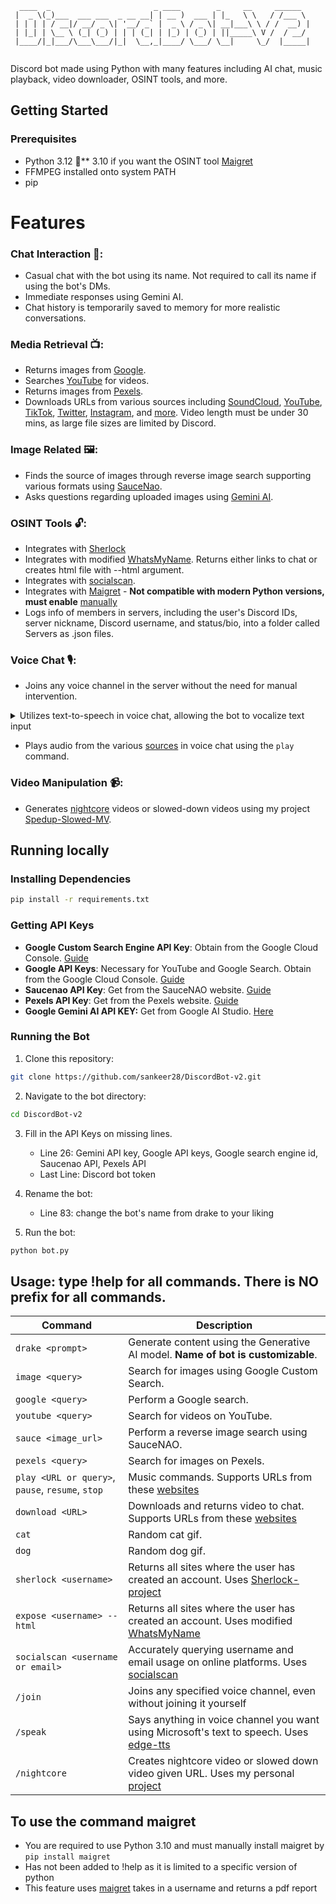 ```
  ____  _                       _ ____        _     __     ______  
 |  _ \(_)___  ___ ___  _ __ __| | __ )  ___ | |_   \ \   / /___ \ 
 | | | | / __|/ __/ _ \| '__/ _` |  _ \ / _ \| __|___\ \ / /  __) |
 | |_| | \__ \ (_| (_) | | | (_| | |_) | (_) | ||_____\ V /  / __/ 
 |____/|_|___/\___\___/|_|  \__,_|____/ \___/ \__|     \_/  |_____|
                                                                   
```
Discord bot made using Python with many features including AI chat, music playback, video downloader, OSINT tools, and more.

## Getting Started

### Prerequisites

- Python 3.12 🐍** 3.10 if you want the OSINT tool [Maigret](https://github.com/sankeer28/DiscordBot-v2/tree/main?tab=readme-ov-file#to-use-the-command-maigret-)
- FFMPEG installed onto system PATH
- pip

# Features
### Chat Interaction 💬:
- Casual chat with the bot using its name. Not required to call its name if using the bot's DMs.
- Immediate responses using Gemini AI.
- Chat history is temporarily saved to memory for more realistic conversations.

### Media Retrieval 📺:
- Returns images from [Google](https://www.google.com).
- Searches [YouTube](https://www.youtube.com) for videos.
- Returns images from [Pexels](https://www.pexels.com).
- Downloads URLs from various sources including [SoundCloud](https://soundcloud.com), [YouTube](https://www.youtube.com), [TikTok](https://www.tiktok.com), [Twitter](https://twitter.com), [Instagram](https://www.instagram.com), and [more](https://github.com/yt-dlp/yt-dlp/blob/master/supportedsites.md). Video length must be under 30 mins, as large file sizes are limited by Discord.


### Image Related 🖼️:
- Finds the source of images through reverse image search supporting various formats using [SauceNao](https://saucenao.com/).
- Asks questions regarding uploaded images using [Gemini AI](https://gemini.google.com/).

### OSINT Tools 🔓:
- Integrates with [Sherlock](https://github.com/sherlock-project/sherlock)
- Integrates with modified [WhatsMyName](https://github.com/C3n7ral051nt4g3ncy/WhatsMyName-Python). Returns either links to chat or creates html file with --html argument.
- Integrates with [socialscan](https://github.com/iojw/socialscan).
- Integrates with [Maigret](https://github.com/soxoj/maigret) - **Not compatible with modern Python versions, must enable** [manually](https://github.com/sankeer28/DiscordBot-v2/tree/main?tab=readme-ov-file#to-use-the-command-maigret-)
- Logs info of members in servers, including the user's Discord IDs, server nickname, Discord username, and status/bio, into a folder called Servers as .json files.

### Voice Chat 🎙️:
- Joins any voice channel in the server without the need for manual intervention.
<details>
  <summary>Utilizes text-to-speech in voice chat, allowing the bot to vocalize text input</summary>

https://github.com/sankeer28/DiscordBot-v2/assets/112449287/32db7e02-0132-462f-9786-edba88e0509b

 </details>

- Plays audio from the various [sources](https://github.com/yt-dlp/yt-dlp/blob/master/supportedsites.md) in voice chat using the ```play``` command.

### Video Manipulation 📹:
- Generates [nightcore](https://en.wikipedia.org/wiki/Nightcore) videos or slowed-down videos using my project [Spedup-Slowed-MV](https://github.com/sankeer28/Spedup-Slowed-MV).


## Running locally
### Installing Dependencies

```bash
pip install -r requirements.txt
```

### Getting API Keys

- **Google Custom Search Engine API Key**: Obtain from the Google Cloud Console. [Guide](https://developers.google.com/custom-search/v1/overview)
- **Google API Keys**: Necessary for YouTube and Google Search. Obtain from the Google Cloud Console. [Guide](https://cloud.google.com/docs/authentication/api-keys)
- **Saucenao API Key**: Get from the SauceNAO website. [Guide](https://saucenao.com/user.php?page=search-api)
- **Pexels API Key**: Get from the Pexels website. [Guide](https://www.pexels.com/api/documentation/)
- **Google Gemini AI API KEY:** Get from Google AI Studio. [Here](https://aistudio.google.com/app/apikey)

### Running the Bot

1. Clone this repository:

```bash
git clone https://github.com/sankeer28/DiscordBot-v2.git
```

2. Navigate to the bot directory:

```bash
cd DiscordBot-v2
```

3. Fill in the API Keys on missing lines.
     - Line 26: Gemini API key, Google API keys, Google search engine id, Saucenao API, Pexels API
     - Last Line: Discord bot token
4. Rename the bot:
   - Line 83: change the bot's name from drake to your liking
     
5. Run the bot:

```bash
python bot.py
```
## Usage: type !help for all commands. There is **NO** prefix for all commands.
| Command                               | Description                                                                                                    |
|---------------------------------------|----------------------------------------------------------------------------------------------------------------|
| `drake <prompt>`                      | Generate content using the Generative AI model. **Name of bot is customizable**.                                |
| `image <query>`                       | Search for images using Google Custom Search.                                                                  |
| `google <query>`                      | Perform a Google search.                                                                                       |
| `youtube <query>`                     | Search for videos on YouTube.                                                                                  |
| `sauce <image_url>`                   | Perform a reverse image search using SauceNAO.                                                                 |
| `pexels <query>`                      | Search for images on Pexels.                                                                                   |
| `play <URL or query>`, `pause`, `resume`, `stop` | Music commands. Supports URLs from these [websites](https://github.com/yt-dlp/yt-dlp/blob/master/supportedsites.md) |
| `download <URL>`                      | Downloads and returns video to chat. Supports URLs from these [websites](https://github.com/yt-dlp/yt-dlp/blob/master/supportedsites.md) |
| `cat`                                 | Random cat gif.                                                                                                |
| `dog`                                 | Random dog gif.                                                                                                |
| `sherlock <username>`                 | Returns all sites where the user has created an account. Uses [Sherlock-project](https://github.com/sherlock-project/sherlock) |
| `expose <username> --html`            | Returns all sites where the user has created an account. Uses modified [WhatsMyName](https://github.com/C3n7ral051nt4g3ncy/WhatsMyName-Python) |
| `socialscan <username or email>`      | Accurately querying username and email usage on online platforms. Uses [socialscan](https://github.com/iojw/socialscan) |
| `/join`                               | Joins any specified voice channel, even without joining it yourself                                             |
| `/speak`                              | Says anything in voice channel you want using Microsoft's text to speech. Uses [edge-tts](https://pypi.org/project/edge-tts/) |
| `/nightcore`                          | Creates nightcore video or slowed down video given URL. Uses my personal [project](https://github.com/sankeer28/Spedup-Slowed-MV) |

## To use the command maigret <username>
- You are required to use Python 3.10 and must manually install maigret by ``` pip install maigret ```
- Has not been added to !help as it is limited to a specific version of python
- This feature uses [maigret](https://github.com/soxoj/maigret) takes in a username and returns a pdf report


